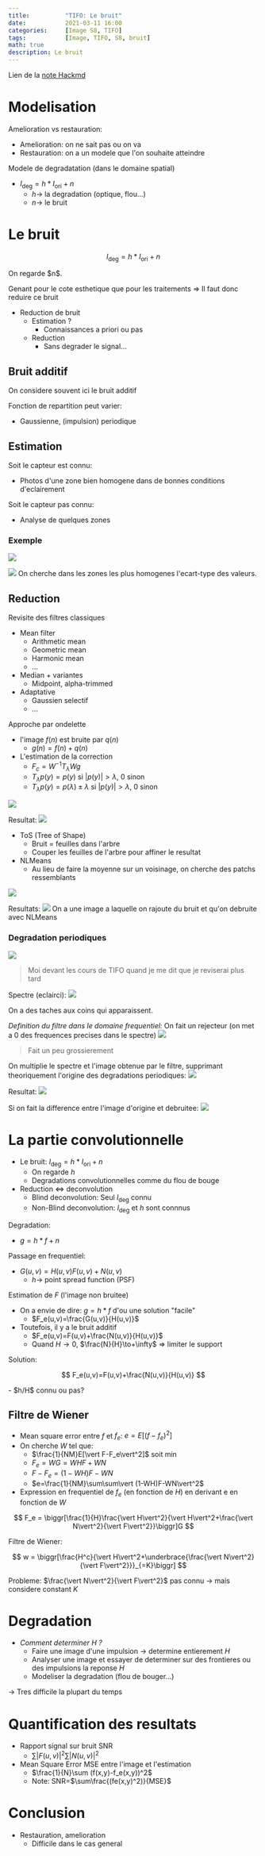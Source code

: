 ```yaml
---
title:          "TIFO: Le bruit"
date:           2021-03-11 16:00
categories:     [Image S8, TIFO]
tags:           [Image, TIFO, S8, bruit]
math: true
description: Le bruit
---
```

Lien de la [note Hackmd](https://hackmd.io/@lemasymasa/B1A2futQO)

# Modelisation
Amelioration vs restauration:
- Amelioration: on ne sait pas ou on va
- Restauration: on a un modele que l'on souhaite atteindre

Modele de degradatation (dans le domaine spatial)
- $I_{\text{deg}}=h*I_{\text{ori}} + n$
    - $h\to$ la degradation (optique, flou...)
    - $n\to$ le bruit

# Le bruit
<div class="alert alert-info" role="alert" markdown="1">

$$
I_{\text{deg}} = h*I_{\text{ori}} + n
$$
</div>
On regarde $n$.

Genant pour le cote esthetique que pour les traitements $\Rightarrow$ Il faut donc reduire ce bruit

- Reduction de bruit
    - Estimation ?
        - Connaissances a priori ou pas
    - Reduction
        - Sans degrader le signal...

## Bruit additif
On considere souvent ici le bruit additif

Fonction de repartition peut varier:
- Gaussienne, (impulsion) periodique

## Estimation
Soit le capteur est connu:
- Photos d'une zone bien homogene dans de bonnes conditions d'eclairement

Soit le capteur pas connu:
- Analyse de quelques zones

### Exemple
![](https://i.imgur.com/JWqXa9Z.png)

![](https://i.imgur.com/WveTZMB.png)
On cherche dans les zones les plus homogenes l'ecart-type des valeurs.

## Reduction
Revisite des filtres classiques
- Mean filter
    - Arithmetic mean
    - Geometric mean
    - Harmonic mean
    - ...
- Median + variantes
    - Midpoint, alpha-trimmed
- Adaptative
    - Gaussien selectif
    - ...

Approche par ondelette
- l'image $f(n)$ est bruite par $q(n)$
    - $g(n)=f(n)+q(n)$
- L'estimation de la correction
    - $F_c=W^{-1}T_{\lambda}Wg$
    - $T_{\lambda}p(y)=p(y)$ si $\vert p(y)\vert\gt\lambda$, $0$ sinon
    - $T_{\lambda}p(y)=p(\lambda)\pm\lambda$ si $\vert p(y)\vert \gt \lambda$, $0$ sinon

![](https://i.imgur.com/J9nsXKg.jpg)

Resultat:
![](https://i.imgur.com/3CMeUYu.jpg)

- ToS (Tree of Shape)
    - Bruit = feuilles dans l'arbre
    - Couper les feuilles de l'arbre pour affiner le resultat
- NLMeans
    - Au lieu de faire la moyenne sur un voisinage, on cherche des patchs ressemblants

![](https://i.imgur.com/DrZb1ic.png)

Resultats:
![](https://i.imgur.com/5bFTIaI.jpg)
On a une image a laquelle on rajoute du bruit et qu'on debruite avec NLMeans

### Degradation periodiques
![](https://i.imgur.com/NMdUp9X.png)
> Moi devant les cours de TIFO quand je me dit que je reviserai plus tard

Spectre (eclairci):
![](https://i.imgur.com/UJUaDvo.png)

On a des taches aux coins qui apparaissent.

*Definition du filtre dans le domaine frequentiel:*
On fait un rejecteur (on met a 0 des frequences precises dans le spectre)
![](https://i.imgur.com/fi2LXzW.png)
> Fait un peu grossierement

On multiplie le spectre et l'image obtenue par le filtre, supprimant theoriquement l'origine des degradations periodiques:
![](https://i.imgur.com/sHWB6tY.png)

Resultat:
![](https://i.imgur.com/afvmGff.png)

Si on fait la difference entre l'image d'origine et debruitee:
![](https://i.imgur.com/xREJlLG.png)

# La partie convolutionnelle
- Le bruit: $I_{\text{deg}} = h*I_{\text{ori}} + n$
    - On regarde $h$
    - Degradations convolutionnelles comme du flou de bouge
- Reduction $\Leftrightarrow$ deconvolution
    - Blind deconvolution: Seul $I_{\text{deg}}$ connu
    - Non-Blind deconvolution: $I_{\text{deg}}$ et $h$ sont connnus

Degradation:
- $g=h*f+n$

Passage en frequentiel:
- $G(u,v)=H(u,v)F(u,v)+N(u,v)$
    - $h\to$ point spread function (PSF)

Estimation de $F$ (l'image non bruitee)
- On a envie de dire: $g=h*f$ d'ou une solution "facile"
    - $F_e(u,v)=\frac{G(u,v)}{H(u,v)}$
- Toutefois, il y a le bruit additif
    - $F_e(u,v)=F(u,v)+\frac{N(u,v)}{H(u,v)}$
    - Quand $H\to0$, $\frac{N}{H}\to+\infty$ $\Rightarrow$ limiter le support

<div class="alert alert-success" role="alert" markdown="1">
Solution:

$$
F_e(u,v)=F(u,v)+\frac{N(u,v)}{H(u,v)}
$$

</div>
- $h/H$ connu ou pas?

## Filtre de Wiener
- Mean square error entre $f$ et $f_e$: $e=E[(f-f_e)^2]$
- On cherche $W$ tel que:
    - $\frac{1}{NM}E[\vert F-F_e\vert^2]$ soit $\min$
    - $F_e=WG=WHF+WN$
    - $F-F_e=(1-WH)F-WN$
    - $e=\frac{1}{NM}\sum\sum\vert (1-WH)F-WN\vert^2$
- Expression en frequentiel de $f_e$ (en fonction de $H$) en derivant e en fonction de $W$

$$
F_e = \biggr[\frac{1}{H}\frac{\vert H\vert^2}{\vert H\vert^2+\frac{\vert N\vert^2}{\vert F\vert^2}}\biggr]G
$$

<div class="alert alert-info" role="alert" markdown="1">
Filtre de Wiener:

$$
w = \biggr[\frac{H^c}{\vert H\vert^2+\underbrace{\frac{\vert N\vert^2}{\vert F\vert^2}}}_{=K}\biggr]
$$

</div>

Probleme: $\frac{\vert N\vert^2}{\vert F\vert^2}$ pas connu $\rightarrow$ mais considere constant $K$

# Degradation
- *Comment determiner $H$ ?*
    - Faire une image d'une impulsion $\to$ determine entierement $H$
    - Analyser une image et essayer de determiner sur des frontieres ou des impulsions la reponse $H$
    - Modeliser la degradation (flou de bouger...)

$\to$ Tres difficile la plupart du temps

# Quantification des resultats
- Rapport signal sur bruit SNR
    - $\sum\vert F(u,v)\vert^2\sum\vert N(u,v)\vert^2$
- Mean Square Error MSE entre l'image et l'estimation
    - $\frac{1}{N}\sum (f(x,y)-f_e(x,y))^2$
    - Note: SNR=$\sum\frac{(fe(x,y)^2)}{MSE}$

# Conclusion
- Restauration, amelioration
    - Difficile dans le cas general